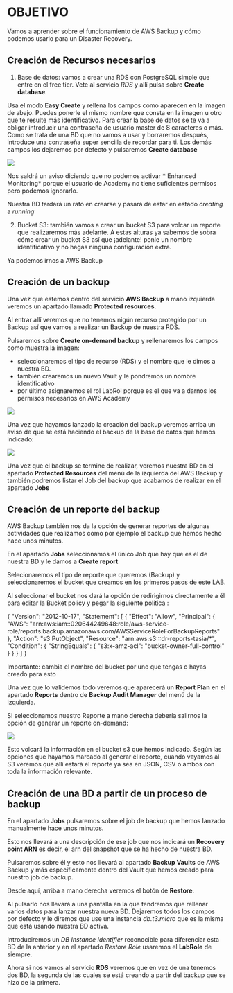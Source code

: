 # OBJETIVO 

Vamos a aprender sobre el funcionamiento de AWS Backup y cómo podemos usarlo para un Disaster Recovery.

## Creación de Recursos necesarios 

1. Base de datos: vamos a crear una RDS con PostgreSQL simple que entre en el free tier. Vete al servicio *RDS* y allí pulsa sobre **Create database**. 

Usa el modo **Easy Create** y rellena los campos como aparecen en la imagen de abajo. Puedes ponerle el mismo nombre que consta en la imagen u otro que te resulte más identificativo. Para crear la base de datos se te va a obligar introducir una contraseña de usuario master de 8 caracteres o más. Como se trata de una BD que no vamos a usar y borraremos después, introduce una contraseña super sencilla de recordar para ti. Los demás campos los dejaremos por defecto y pulsaremos **Create database**


![](images/01.png)


Nos saldrá un aviso diciendo que no podemos activar * Enhanced Monitoring* porque el usuario de Academy no tiene suficientes permisos pero podemos ignorarlo.

Nuestra BD tardará un rato en crearse y pasará de estar en estado *creating* a *running*

2. Bucket S3: también vamos a crear un bucket S3 para volcar un reporte que realizaremos más adelante. A estas alturas ya sabemos de sobra cómo crear un bucket S3 así que ¡adelante! ponle un nombre identificativo y no hagas ninguna configuración extra.

Ya podemos irnos a AWS Backup

## Creación de un backup

Una vez que estemos dentro del servicio **AWS Backup** a mano izquierda veremos un apartado llamado **Protected resources**.

Al entrar allí veremos que no tenemos nigún recurso protegido por un Backup así que vamos a realizar un Backup de nuestra RDS.

Pulsaremos sobre **Create on-demand backup** y rellenaremos los campos como muestra la imagen:

- seleccionaremos el tipo de recurso (RDS) y el nombre que le dimos a nuestra BD.
- también crearemos un nuevo Vault y le pondremos un nombre identificativo
- por último asignaremos el rol LabRol porque es el que va a darnos los permisos necesarios en AWS Academy


![](images/02.png)

Una vez que hayamos lanzado la creación del backup veremos arriba un aviso de que se está haciendo el backup de la base de datos que hemos indicado:

![](images/03.png)

Una vez que el backup se termine de realizar, veremos nuestra BD en el apartado **Protected Resources** del menú de la izquierda del AWS Backup y también podremos listar el Job del backup que acabamos de realizar en el apartado **Jobs**


## Creación de un reporte del backup

AWS Backup también nos da la opción de generar reportes de algunas actividades que realizamos como por ejemplo el backup que hemos hecho hace unos minutos.

En el apartado **Jobs** seleccionamos el único Job que hay que es el de nuestra BD y le damos a **Create report**

Selecionaremos el tipo de reporte que queremos (Backup) y seleccionaremos el bucket que creamos en los primeros pasos de este LAB.

Al seleccionar el bucket nos dará la opción de redirigirnos directamente a él para editar la Bucket policy y pegar la siguiente política :

{
    "Version": "2012-10-17",
    "Statement": [
        {
            "Effect": "Allow",
            "Principal": {
                "AWS": "arn:aws:iam::020644249648:role/aws-service-role/reports.backup.amazonaws.com/AWSServiceRoleForBackupReports"
            },
            "Action": "s3:PutObject",
            "Resource": "arn:aws:s3:::dr-reports-tasia/*",
            "Condition": {
                "StringEquals": {
                    "s3:x-amz-acl": "bucket-owner-full-control"
                }
            }
        }
    ]
}

Importante: cambia el nombre del bucket por uno que tengas o hayas creado para esto 

Una vez que lo validemos todo veremos que aparecerá un **Report Plan** en el apartado **Reports** dentro de **Backup Audit Manager** del menú de la izquierda.

Si seleccionamos nuestro Reporte a mano derecha debería salirnos la opción de generar un reporte on-demand:

![](images/04.png)

Esto volcará la información en el bucket s3 que hemos indicado. Según las opciones que hayamos marcado al generar el reporte, cuando vayamos al S3 veremos que allí estará el reporte ya sea en JSON, CSV o ambos con toda la información relevante.

## Creación de una BD a partir de un proceso de backup

En el apartado **Jobs** pulsaremos sobre el job de backup que hemos lanzado manualmente hace unos minutos.

Esto nos llevará a una descripción de ese job que nos indicará un **Recovery point ARN** es decir, el arn del snapshot que se ha hecho de nuestra BD.

Pulsaremos sobre él y esto nos llevará al apartado **Backup Vaults** de AWS Backup y más específicamente dentro del Vault que hemos creado para nuestro job de backup.

Desde aquí, arriba a mano derecha veremos el botón de **Restore**.

Al pulsarlo nos llevará a una pantalla en la que tendremos que rellenar varios datos para lanzar nuestra nueva BD. Dejaremos todos los campos por defecto y le diremos que use una instancia *db.t3.micro* que es la misma que está usando nuestra BD activa.

Introduciremos un *DB Instance Identifier* reconocible para diferenciar esta BD de la anterior y en el apartado *Restore Role* usaremos el **LabRole** de siempre.

Ahora si nos vamos al servicio **RDS** veremos que en vez de una tenemos dos BD, la segunda de las cuales se está creando a partir del backup que se hizo de la primera.
